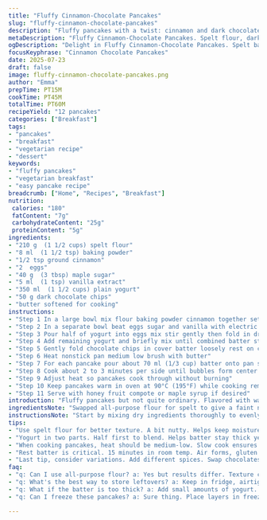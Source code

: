 ```yaml
---
title: "Fluffy Cinnamon-Chocolate Pancakes"
slug: "fluffy-cinnamon-chocolate-pancakes"
description: "Fluffy pancakes with a twist: cinnamon and dark chocolate chips. Uses spelt flour for nuttiness. Yogurt instead of milk creates tang and moisture. Slightly less sugar for balance. Bubbly batter that rests a bit longer for airiness. Pan heated medium-low, butter to grease, cook till golden with tiny bubbles and set edges. Keep warm in low oven while finishing stacks. Serve with honey or fruit compote. Twelve pancakes from this batch. Mix of fluffy, sweet, with a hint of spice and chocolate surprises."
metaDescription: "Fluffy Cinnamon-Chocolate Pancakes. Spelt flour, dark chocolate, and yogurt create a delightful breakfast. Perfect for cozy weekends."
ogDescription: "Delight in Fluffy Cinnamon-Chocolate Pancakes. Spelt base, rich chocolate, healthy yogurt. Ideal choice for lazy mornings."
focusKeyphrase: "Cinnamon Chocolate Pancakes"
date: 2025-07-23
draft: false
image: fluffy-cinnamon-chocolate-pancakes.png
author: "Emma"
prepTime: PT15M
cookTime: PT45M
totalTime: PT60M
recipeYield: "12 pancakes"
categories: ["Breakfast"]
tags:
- "pancakes"
- "breakfast"
- "vegetarian recipe"
- "dessert"
keywords:
- "fluffy pancakes"
- "vegetarian breakfast"
- "easy pancake recipe"
breadcrumb: ["Home", "Recipes", "Breakfast"]
nutrition: 
 calories: "180"
 fatContent: "7g"
 carbohydrateContent: "25g"
 proteinContent: "5g"
ingredients:
- "210 g  (1 1/2 cups) spelt flour"
- "8 ml  (1 1/2 tsp) baking powder"
- "1/2 tsp ground cinnamon"
- "2  eggs"
- "40 g  (3 tbsp) maple sugar"
- "5 ml  (1 tsp) vanilla extract"
- "350 ml  (1 1/2 cups) plain yogurt"
- "50 g dark chocolate chips"
- "butter softened for cooking"
instructions:
- "Step 1 In a large bowl mix flour baking powder cinnamon together set aside"
- "Step 2 In a separate bowl beat eggs sugar and vanilla with electric mixer 4 minutes low speed"
- "Step 3 Pour half of yogurt into eggs mix stir gently then fold in dry mixture"
- "Step 4 Add remaining yogurt and briefly mix until combined batter still slightly lumpy"
- "Step 5 Gently fold chocolate chips in cover batter loosely rest on counter 15 minutes"
- "Step 6 Heat nonstick pan medium low brush with butter"
- "Step 7 For each pancake pour about 70 ml (1/3 cup) batter onto pan spread slightly with spoon"
- "Step 8 Cook about 2 to 3 minutes per side until bubbles form center edges firm and golden"
- "Step 9 Adjust heat so pancakes cook through without burning"
- "Step 10 Keep pancakes warm in oven at 90°C (195°F) while cooking remaining batter"
- "Step 11 Serve with honey fruit compote or maple syrup if desired"
introduction: "Fluffy pancakes but not quite ordinary. Flavored with warming cinnamon and bittersweet chocolate chips mingling in the batter. Substituted white flour with spelt, a more rustic, chewy grain. Yogurt replaces milk, tangier, richer, keeps them moist longer. Sugar lowered because dark chocolate sweetens enough. Waited longer for the batter to rest — air bubbles swell, making light texture. Cook low and slow. Watch for bubbles burst on surface before flipping. Stack and keep warm in a low oven beforehand. Maple syrup's classic but honey or berries fit too. Finished with a touch of softness, spice, and little sweet chunks. Great for lazy mornings or slow weekends. Just enough effort, lots of charm. Little tweaks make it something else."
ingredientsNote: "Swapped all-purpose flour for spelt to give a faint nuttiness and a tender crumb. Baking powder cut down slightly to prevent over-rise. Ground cinnamon added for just a pinch of spice to balance the chocolate. Eggs remain to bind and lighten structure. Maple sugar instead of regular granulated sugar mellows the sweetness and adds maple notes. Vanilla extract stays for aroma. Yogurt substituted milk to add moisture and a subtle tang; the acidity also helps react with the baking powder for airy results. Dark chocolate chips folded last, staying intact and melting just right during cook. Softened butter to grease pan ensures pancakes don't stick and helps achieve a crisp brown crust without burning. Amounts adjusted to maintain batter flow and cooking properties."
instructionsNote: "Start by mixing dry ingredients thoroughly to evenly distribute baking powder and cinnamon. Beat eggs and sugar slowly to integrate air without over-whipping — about four minutes on low speed. Use yogurt in two parts to avoid overmixing, first combine half to loosen eggs then fold in flour mix, last fold in remaining yogurt gently until lumps remain; batter should be thick but pourable. Chocolate chips folded carefully to avoid breaking chunks but scattered enough throughout. Rest batter uncovered for 15 minutes at room temp to let gluten relax and air bubbles form. Pan heated on medium-low for gradual cooking; butter brushed on pan before each pancake to prevent sticking and promote even spread and browning. Pour measured portion of batter, spread gently into rough circle, cook 2-3 minutes per side until bubbles appear and edges look cooked but not dry. Adjust heat if browning too fast. Transfer pancakes in warm oven set at 90°C to stay soft and warm while finishing. Serve immediately or keep warm, topping with honey, fruit compote, or typical maple syrup. Timing tweaks keep pancakes tender, avoid toughness or sogginess. Each step affects texture subtly but clearly."
tips:
- "Use spelt flour for better texture. A bit nutty. Helps keep moisture, good for fluffy balance. Adjust baking powder, avoid overly risen pancakes."
- "Yogurt in two parts. Half first to blend. Helps batter stay thick yet pourable, avoids overmixing. No lumps but definite body."
- "When cooking pancakes, heat should be medium-low. Slow cook ensures even browning. Watch for bubbles, flip at right time. Control heat."
- "Rest batter is critical. 15 minutes in room temp. Air forms, gluten relaxes. Better texture when cooking. Fluff rises. No dense pancakes."
- "Last tip, consider variations. Add different spices. Swap chocolates. Try berries. Explore flavors innovate each time you make recipe."
faq:
- "q: Can I use all-purpose flour? a: Yes but results differ. Texture changes, might be less nutty. Adjust water if needed."
- "q: What's the best way to store leftovers? a: Keep in fridge, airtight. Reheat, skillet or microwave. Pancakes stay decent for days."
- "q: What if the batter is too thick? a: Add small amounts of yogurt. Small adjustments matter. Test, mix gently. Not too runny or thick."
- "q: Can I freeze these pancakes? a: Sure thing. Place layers in freezer safe bag. Separate with parchment. Reheat later in oven or skillet."

---
```

